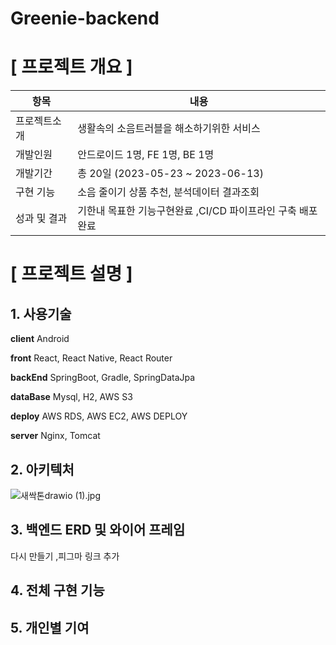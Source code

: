 # Greenie-backend

#  [ 프로젝트 개요 ]

| 항목      | 내용                              |
|---------|---------------------------------|
| 프로젝트소개  | 생활속의 소음트러블을 해소하기위한 서비스          |
| 개발인원    | 안드로이드 1명, FE 1명, BE 1명          |
| 개발기간    | 총 20일 (2023-05-23 ~ 2023-06-13) |
| 구현 기능   | 소음 줄이기 상품 추천, 분석데이터 결과조회        |
| 성과 및 결과 | 기한내 목표한 기능구현완료 ,CI/CD 파이프라인 구축 배포완료 |

# [ 프로젝트 설명 ]

## 1. 사용기술

**client** Android

**front** React, React Native, React Router

**backEnd** SpringBoot, Gradle, SpringDataJpa

**dataBase** Mysql, H2, AWS S3

**deploy** AWS RDS, AWS EC2, AWS DEPLOY

**server** Nginx, Tomcat

## 2. 아키텍처

![새싹톤drawio (1).jpg](..%2F..%2F..%2FUsers%2Fmoonl%2FDownloads%2F%EC%83%88%EC%8B%B9%ED%86%A4drawio%20%281%29.jpg)

## 3. 백엔드 ERD 및 와이어 프레임

다시 만들기
,피그마 링크 추가

## 4. 전체 구현 기능



## 5. 개인별 기여


